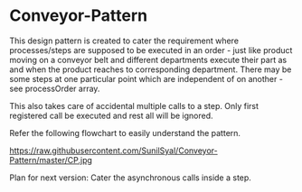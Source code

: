 Conveyor-Pattern
================

This design pattern is created to cater the requirement where processes/steps are supposed to be 
executed in an order - just like product moving on a conveyor belt and different departments 
execute their part as and when the product reaches to corresponding department. There may be some steps
at one particular point which are independent of on another - see processOrder array.

This also takes care of accidental multiple calls to a step. Only first registered call be executed and 
rest all will be ignored.

Refer the following flowchart to easily understand the pattern.

https://raw.githubusercontent.com/SunilSyal/Conveyor-Pattern/master/CP.jpg

Plan for next version: Cater the asynchronous calls inside a step.
